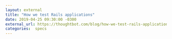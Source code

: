 ```yaml
---
layout: external
title: "How we test Rails applications"
date: 2019-04-25 09:30:00 -0300
external_url: https://thoughtbot.com/blog/how-we-test-rails-applications
categories:  specs
---
```

